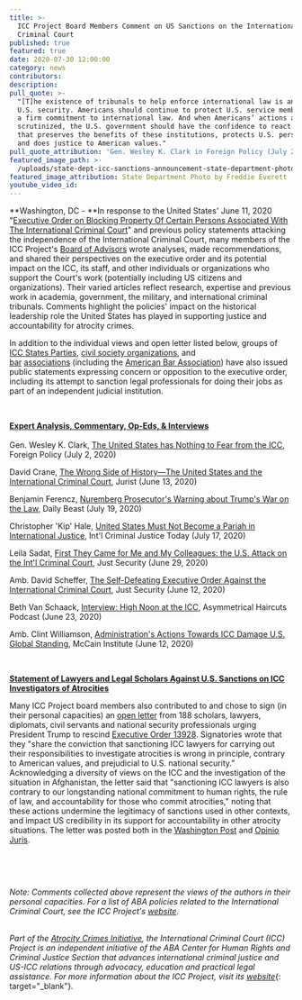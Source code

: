 ```yaml
---
title: >-
  ICC Project Board Members Comment on US Sanctions on the International
  Criminal Court
published: true
featured: true
date: 2020-07-30 12:00:00
category: news
contributors:
description:
pull_quote: >-
  "[T]he existence of tribunals to help enforce international law is an asset to
  U.S. security. Americans should continue to protect U.S. service members with
  a firm commitment to international law. And when Americans’ actions are
  scrutinized, the U.S. government should have the confidence to react in a way
  that preserves the benefits of these institutions, protects U.S. personnel,
  and does justice to American values."
pull_quote_attribution: 'Gen. Wesley K. Clark in Foreign Policy (July 2, 2020)'
featured_image_path: >-
  /uploads/state-dept-icc-sanctions-announcement-state-department-photo-by-freddie-everett-public-domain.jpg
featured_image_attribution: State Department Photo by Freddie Everett
youtube_video_id:
---
```


**Washington, DC -&nbsp;**In response to the United States' June 11, 2020 "[Executive Order on Blocking Property Of Certain Persons Associated With The International Criminal Court](https://www.whitehouse.gov/presidential-actions/executive-order-blocking-property-certain-persons-associated-international-criminal-court/)" and previous policy statements attacking the independence of the International Criminal Court, many members of the ICC Project's [Board of Advisors](https://www.aba-icc.org/the-aba-icc-project/board-of-advisors/)&nbsp;wrote analyses, made recommendations, and shared their perspectives on the executive order and its potential impact on the ICC, its staff, and other individuals or organizations who support the Court's work (potentially including US citizens and organizations). Their varied articles reflect research, expertise and previous work in academia, government, the military, and international criminal tribunals. Comments highlight the policies' impact on the historical leadership role the United States has played in supporting justice and accountability for atrocity crimes.

In addition to the individual views and open letter listed below, groups of [ICC S](__notset__)[tates Parties](https://onu.delegfrance.org/We-remain-committed-to-an-international-rules-based-order), [civil society organizations](https://www.hrw.org/news/2020/06/11/oppose-trump-administration-measures-against-international-criminal-court), and [bar](https://www.nycbar.org/member-and-career-services/committees/reports-listing/reports/detail/executive-order-authorizing-international-criminal-court-icc-sanctions)&nbsp;[associations](https://www.ibanet.org/Article/NewDetail.aspx?ArticleUid=91b435ac-2ab3-4dad-b8b2-2f6c18d8aecd)&nbsp;(including the [American Bar Association](https://www.americanbar.org/news/abanews/aba-news-archives/2020/06/aba-president-judy-perry-martinez-statement-re--u-s--sanctions-o/)) have also issued public statements expressing concern or opposition to the executive order, including its attempt to sanction legal professionals for doing their jobs as part of an independent judicial institution.

&nbsp;

<u><strong>Expert Analysis, Commentary, Op-Eds, &amp; Interviews</strong></u><br><br>Gen. Wesley K. Clark, [The United States has Nothing to Fear from the ICC](https://foreignpolicy.com/2020/07/02/the-united-states-has-nothing-to-fear-from-the-icc/), Foreign Policy (July 2, 2020)

David Crane, [The Wrong Side of History—The United States and the International Criminal Court](https://www.jurist.org/commentary/2020/06/david-crane-wrong-history-icc/), Jurist (June 13, 2020)

Benjamin Ferencz, [Nuremberg Prosecutor's Warning about Trump's War on the Law](https://www.thedailybeast.com/nuremberg-prosecutors-warning-about-trumps-war-on-the-rule-of-law), Daily Beast (July 19, 2020)

Christopher 'Kip' Hale, [United States Must Not Become a Pariah in International Justice](https://www.international-criminal-justice-today.org/opinion/us-must-not-become-a-pariah-in-international-justice/), Int'l Criminal Justice Today (July 17, 2020)

Leila Sadat, [First They Came for Me and My](https://www.justsecurity.org/70996/first-they-came-for-me-and-my-colleagues-the-us-attack-on-the-intl-criminal-court/)[&nbsp;](__notset__)[Colleagues: the U.S. Attack on the Int'l Criminal Court](https://www.justsecurity.org/70996/first-they-came-for-me-and-my-colleagues-the-us-attack-on-the-intl-criminal-court/), Just Security (June 29, 2020)

Amb. David Scheffer, [The Self-Defeating Executive Order Against the International Criminal Court](https://www.justsecurity.org/70742/the-self-defeating-executive-order-against-the-international-criminal-court/), Just Security (June 12, 2020)

Beth Van Schaack, [Interview: High Noon at the ICC](https://www.asymmetricalhaircuts.com/episodes/justice-update-high-noon-at-the-icc/), Asymmetrical Haircuts Podcast (June 23, 2020)

Amb. Clint Williamson, [Administration's Actions Towards ICC Damage U.S. Global Standing](https://www.mccaininstitute.org/blog/amb-williamson-administrations-actions-towards-icc-damage-u-s-global-standing/), McCain Institute (June 12, 2020)

&nbsp;

<u><strong>Statement of Lawyers and Legal Scholars Against U.S. Sanctions on ICC Investigators of Atrocities</strong></u>

Many ICC Project board members also contributed to and chose to sign (in their personal capacities) an [open letter](https://www.washingtonpost.com/national-security/lawyers-urge-trump-to-rescind-sanctions-and-travel-bans-for-international-criminal-court/2020/06/29/0ef0c476-ba15-11ea-86d5-3b9b3863273b_story.html) from 188 scholars, lawyers, diplomats, civil servants and national security professionals urging President Trump to rescind [Executive Order 13928](https://www.whitehouse.gov/presidential-actions/executive-order-blocking-property-certain-persons-associated-international-criminal-court/). Signatories wrote that they "share the conviction that sanctioning ICC lawyers for carrying out their responsibilities to investigate atrocities is wrong in principle, contrary to American values, and prejudicial to U.S. national security." Acknowledging a diversity of views on the ICC and the investigation of the situation in Afghanistan, the letter said that "sanctioning ICC lawyers is also contrary to our longstanding national commitment to human rights, the rule of law, and accountability for those who commit atrocities," noting that these actions undermine the legitimacy of sanctions used in other contexts, and impact US credibility in its support for accountability in other atrocity situations. The letter was posted both in the [Washington Post](https://www.washingtonpost.com/national-security/lawyers-urge-trump-to-rescind-sanctions-and-travel-bans-for-international-criminal-court/2020/06/29/0ef0c476-ba15-11ea-86d5-3b9b3863273b_story.html) and [Opinio Juris](http://opiniojuris.org/2020/06/30/statement-against-us-sanctions-on-icc-investigations/).

&nbsp;

&nbsp;

*Note: Comments collected above represent the views of the authors in their personal capacities. For a list of ABA policies related to the International Criminal Court, see the ICC Project's [website](https://www.aba-icc.org/the-aba-icc-project/aba-policy-on-the-icc/).*

<br>*Part of the [Atrocity Crimes Initiative](https://www.americanbar.org/groups/human_rights/preventing-atrocities/), the International Criminal Court (ICC) Project is an independent initiative of the ABA Center for Human Rights and Criminal Justice Section that advances international criminal justice and US-ICC relations through advocacy, education and practical legal assistance. For more information about the ICC Project, visit its*&nbsp;[*website*](https://www.international-criminal-justice-today.org/news/aba-reaffirms-strong-support-for-the-icc-before-the-assembly-of-states-parties/www.aba-icc.org){: target="_blank"}*.*